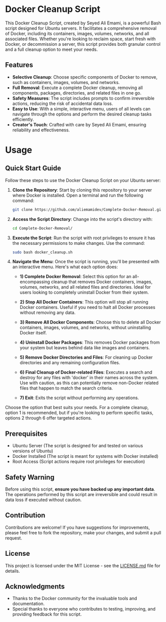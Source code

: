 # Docker Cleanup Script

This Docker Cleanup Script, created by Seyed Ali Emami, is a powerful Bash script designed for Ubuntu servers. It facilitates a comprehensive removal of Docker, including its containers, images, volumes, networks, and all associated files. Whether you're looking to reclaim space, start fresh with Docker, or decommission a server, this script provides both granular control and a full cleanup option to meet your needs.

## Features

- **Selective Cleanup**: Choose specific components of Docker to remove, such as containers, images, volumes, and networks.
- **Full Removal**: Execute a complete Docker cleanup, removing all components, packages, directories, and related files in one go.
- **Safety Measures**: The script includes prompts to confirm irreversible actions, reducing the risk of accidental data loss.
- **Easy to Use**: With a simple, interactive menu, users of all levels can navigate through the options and perform the desired cleanup tasks efficiently.
- **Creator's Touch**: Crafted with care by Seyed Ali Emami, ensuring reliability and effectiveness.

# Usage

## Quick Start Guide

Follow these steps to use the Docker Cleanup Script on your Ubuntu server:

1. **Clone the Repository**: Start by cloning this repository to your server where Docker is installed. Open a terminal and run the following command:

   ```bash
   git clone https://github.com/aliemamidev/Complete-Docker-Removal.git
   ```

2. **Access the Script Directory**: Change into the script's directory with:

   ```bash
   cd Complete-Docker-Removal/
   ```

3. **Execute the Script**: Run the script with root privileges to ensure it has the necessary permissions to make changes. Use the command:

   ```bash
   sudo bash docker_cleanup.sh
   ```

4. **Navigate the Menu**: Once the script is running, you'll be presented with an interactive menu. Here's what each option does:

   - **1) Complete Docker Removal**: Select this option for an all-encompassing cleanup that removes Docker containers, images, volumes, networks, and all related files and directories. Ideal for users looking to completely uninstall Docker from their system.

   - **2) Stop All Docker Containers**: This option will stop all running Docker containers. Useful if you need to halt all Docker processes without removing any data.

   - **3) Remove All Docker Components**: Choose this to delete all Docker containers, images, volumes, and networks, without uninstalling Docker itself. 

   - **4) Uninstall Docker Packages**: This removes Docker packages from your system but leaves behind data like images and containers.

   - **5) Remove Docker Directories and Files**: For cleaning up Docker directories and any remaining configuration files.

   - **6) Final Cleanup of Docker-related Files**: Executes a search and destroy for any files with 'docker' in their names across the system. Use with caution, as this can potentially remove non-Docker related files that happen to match the search criteria.

   - **7) Exit**: Exits the script without performing any operations.

Choose the option that best suits your needs. For a complete cleanup, option 1 is recommended, but if you're looking to perform specific tasks, options 2 through 6 offer targeted actions.

## Prerequisites

- Ubuntu Server (The script is designed for and tested on various versions of Ubuntu)
- Docker Installed (The script is meant for systems with Docker installed)
- Root Access (Script actions require root privileges for execution)

## Safety Warning

Before using this script, **ensure you have backed up any important data**. The operations performed by this script are irreversible and could result in data loss if executed without caution.

## Contribution

Contributions are welcome! If you have suggestions for improvements, please feel free to fork the repository, make your changes, and submit a pull request.

## License

This project is licensed under the MIT License - see the [LICENSE.md](LICENSE) file for details.

## Acknowledgments

- Thanks to the Docker community for the invaluable tools and documentation.
- Special thanks to everyone who contributes to testing, improving, and providing feedback for this script.
